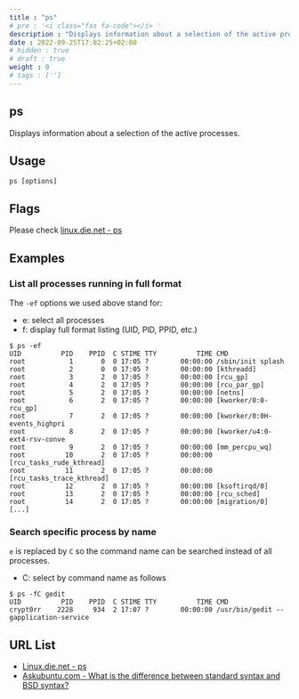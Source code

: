 ```yaml
---
title : "ps"
# pre : '<i class="fas fa-code"></i> '
description : "Displays information about a selection of the active processes."
date : 2022-09-25T17:02:25+02:00
# hidden : true
# draft : true
weight : 0
# tags : ['']
---
```


## ps

Displays information about a selection of the active processes.

## Usage

```plain
ps [options]
```

## Flags

Please check [linux.die.net - ps](https://linux.die.net/man/1/ps)

## Examples

### List all processes running in full format

The `-ef` options we used above stand for:

- e: select all processes
- f: display full format listing (UID, PID, PPID, etc.)

```plain
$ ps -ef  
UID          PID    PPID  C STIME TTY          TIME CMD
root           1       0  0 17:05 ?        00:00:00 /sbin/init splash
root           2       0  0 17:05 ?        00:00:00 [kthreadd]
root           3       2  0 17:05 ?        00:00:00 [rcu_gp]
root           4       2  0 17:05 ?        00:00:00 [rcu_par_gp]
root           5       2  0 17:05 ?        00:00:00 [netns]
root           6       2  0 17:05 ?        00:00:00 [kworker/0:0-rcu_gp]
root           7       2  0 17:05 ?        00:00:00 [kworker/0:0H-events_highpri
root           8       2  0 17:05 ?        00:00:00 [kworker/u4:0-ext4-rsv-conve
root           9       2  0 17:05 ?        00:00:00 [mm_percpu_wq]
root          10       2  0 17:05 ?        00:00:00 [rcu_tasks_rude_kthread]
root          11       2  0 17:05 ?        00:00:00 [rcu_tasks_trace_kthread]
root          12       2  0 17:05 ?        00:00:00 [ksoftirqd/0]
root          13       2  0 17:05 ?        00:00:00 [rcu_sched]
root          14       2  0 17:05 ?        00:00:00 [migration/0]
[...]
```

### Search specific process by  name

`e` is replaced by `C` so the command name can be searched instead of all processes.

- C: select by command name as follows

```plain
$ ps -fC gedit
UID          PID    PPID  C STIME TTY          TIME CMD
crypt0rr    2228     934  2 17:07 ?        00:00:00 /usr/bin/gedit --gapplication-service
```

## URL List

- [Linux.die.net - ps](https://linux.die.net/man/1/ps)
- [Askubuntu.com - What is the difference between standard syntax and BSD syntax?](https://askubuntu.com/questions/484982/what-is-the-difference-between-standard-syntax-and-bsd-syntax)
